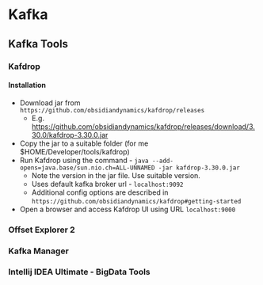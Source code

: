 # Kafka

## Kafka Tools
 
### Kafdrop

#### Installation

* Download jar from `https://github.com/obsidiandynamics/kafdrop/releases`
  * E.g. https://github.com/obsidiandynamics/kafdrop/releases/download/3.30.0/kafdrop-3.30.0.jar
* Copy the jar to a suitable folder (for me $HOME/Developer/tools/kafdrop)
* Run Kafdrop using the command - `java --add-opens=java.base/sun.nio.ch=ALL-UNNAMED -jar kafdrop-3.30.0.jar`
  * Note the version in the jar file. Use suitable version.
  * Uses default kafka broker url - `localhost:9092`
  * Additional config options are described in `https://github.com/obsidiandynamics/kafdrop#getting-started`
* Open a browser and access Kafdrop UI using URL `localhost:9000`

### Offset Explorer 2

### Kafka Manager

### Intellij IDEA Ultimate - BigData Tools
